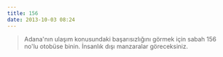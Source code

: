 ```yaml
---
title: 156
date: 2013-10-03 08:24
---
```


>Adana'nın ulaşım konusundaki başarısızlığını görmek için sabah 156 no'lu otobüse binin. İnsanlık dışı manzaralar göreceksiniz.

